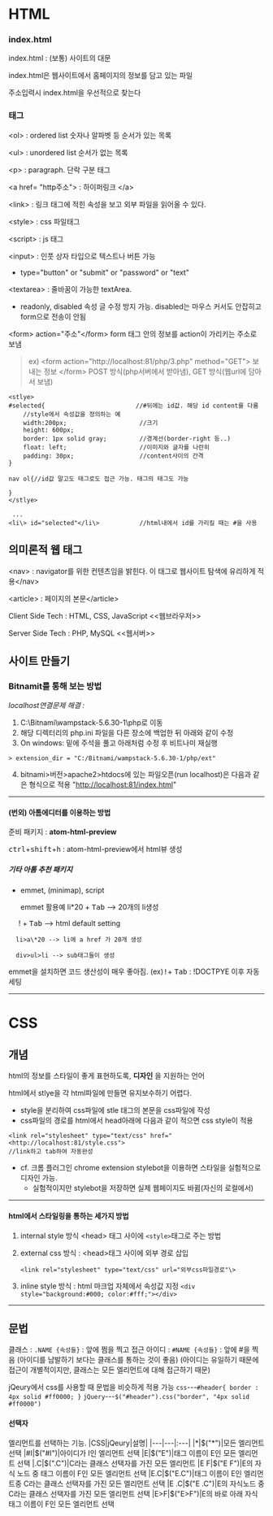 # HTML

### index.html

index.html : (보통) 사이트의 대문

index.html은 웹사이트에서 홈페이지의 정보를 담고 있는 파일

주소입력시 index.html을 우선적으로 찾는다

### 태그

\<ol\> : ordered list 숫자나 알파벳 등 순서가 있는 목록

\<ul\> : unordered list 순서가 없는 목록

\<p\> : paragraph. 단락 구분 태그

\<a href= "http주소"\> : 하이퍼링크 \</a\>

\<link\> : 링크 태그에 적힌 속성을 보고 외부 파일을 읽어올 수 있다.

\<style\> : css 파일태그

\<script\> : js 태그

\<input\> : 인풋 상자 타입으로 텍스트나 버튼 가능
- type="button" or "submit" or "password" or "text"

\<textarea\> : 줄바꿈이 가능한 textArea.
-  readonly, disabled 속성
 글 수정 방지 가능. disabled는 마우스 커서도 안잡히고 form으로 전송이 안됨

\<form\> action="주소"</form\>  form 태그 안의 정보를 action이 가리키는 주소로 보냄

> ex) \<form action="http://localhost:81/php/3.php" method="GET"\> 보내는 정보 </form\>
> POST 방식(php서버에서 받아냄), GET 방식(웹url에 담아서 보냄)

```
<stlye>
#selected{                         //#뒤에는 id값. 해당 id content를 다룸
    //style에서 속성값을 정의하는 예
    width:200px;                    //크기
    height: 600px;
    border: 1px solid gray;         //경계선(border-right 등..)
    float: left;                    //이미지와 글자를 나란히
    padding: 30px;                  //content사이의 간격
}

nav ol{//id값 말고도 태그로도 접근 가능. 태그의 태그도 가능

}
</stlye>

 ...
<li\> id="selected"</li\>           //html내에서 id를 가리킬 때는 #을 사용
```

## 의미론적 웹 태그

<nav\> : navigator를 위한 컨텐츠임을 밝힌다. 이 태그로 웹사이트 탐색에 유리하게 적용</nav\>

<article\> : 페이지의 본문</article\>

Client Side Tech : HTML, CSS, JavaScript <<웹브라우저>>

Server Side Tech : PHP, MySQL <<웹서버>>

## 사이트 만들기

### Bitnamit를 통해 보는 방법

_localhost연결문제 해결 :_

1. C:\Bitnami\wampstack-5.6.30-1\php로 이동
2. 해당 디렉터리의 php.ini 파일을 다른 장소에 백업한 뒤 아래와 같이 수정
3. On windows: 밑에 주석을 풀고 아래처럼 수정 후 비트나미 재실행

  ```
  > extension_dir = "C:/Bitnami/wampstack-5.6.30-1/php/ext"
  ```

4. bitnami>버전>apache2>htdocs에 있는 파일오픈(run localhost)은 다음과 같은 형식으로 적용 "<http://localhost:81/index.html>"

--------------------------------------------------------------------------------

#### (번외) 아톰에디터를 이용하는 방법

준비 패키지 : **atom-html-preview**

 <kbd>ctrl</kbd>+<kbd>shift</kbd>+<kbd>h</kbd> : atom-html-preview에서 html뷰 생성

  ##### 기타 아톰 추천 패키지

  - emmet, (minimap), script

      emmet 활용예 li\*20 + <kbd>Tab</kbd> --> 20개의 li생성

      \! + <kbd>Tab</kbd> --> html default setting

      li>a\*20 --> li에 a href 가 20개 생성

      div>ul>li --> sub태그들이 생성

  emmet을 설치하면 코드 생산성이 매우 좋아짐.   (ex)<kbd>!</kbd>+ <kbd>Tab</kbd> : !DOCTPYE 이후 자동 세팅


------

# CSS
## 개념
html의 정보를 스타일이 좋게 표현하도록, **디자인** 을 지원하는 언어

html에서 stlye을 각 html파일에 만들면 유지보수하기 어렵다.

- style을 분리하여 css파일에 stle 태그의 본문을 css파일에 작성
- css파일의 경로를 html에서 head아래에 다음과 같이 적으면 css style이 적용

```
<link rel="stylesheet" type="text/css" href="<http://localhost:81/style.css">
//link하고 tab하여 자동완성
```
- cf. 크롬 플러그인 chrome extension stylebot을 이용하면 스타일을 실험적으로 디자인 가능.
    - 실험적이지만 stylebot을 저장하면 실제 웹페이지도 바뀜(자신의 로컬에서)
----------
#### html에서 스타일링을 통하는 세가지 방법
1. internal style 방식 \<head\> 태그 사이에 `<style>`태그로 주는 방법

2. external css 방식 : \<head\>태그 사이에 외부 경로 삽입

    `<link rel="stylesheet" type="text/css" url="외부css파일경로"\>`

3. inline style 방식 : html 마크업 자체에서 속성값 지정
    `<div style="background:#000; color:#fff;"></div>`
-------
## 문법
클래스 :  `.NAME {속성들}` : 앞에 쩜을 찍고 접근
아이디 : `#NAME {속성들}` :  앞에 #을 찍음
(아이디를 남발하기 보다는 클래스를 통하는 것이 좋음)
(아이디는 유일하기 때문에 접근이 개별적이지만, 클래스는 모든 엘리먼트에 대해 접근하기 때문)

jQeury에서 css를 사용할 때 문법을 비슷하게 적용 가능
`css`---`#header{ border : 4px solid #ff0000; }`
`jQuery`---`$("#header").css("border", "4px solid #ff0000")`

#### 선택자
 엘리먼트를 선택하는 기능.
|CSS|jQeury|설명|
|---|---|:---|
|*|$("*")|모든 엘리먼트 선택
|#I|$("#I")|아이디가 I인 엘리먼트 선택
|E|$("E")|태그 이름이 E인 모든 엘리먼트 선택
|.C|$(".C")|C라는 클래스 선택자를 가진 모든 엘리먼트
|E F|$("E F")|E의 자식 노드 중 태그 이름이 F인 모든 엘리먼트 선택
|E.C|$("E.C")|태그 이름이 E인 엘리먼트중 C라는 클래스 선택자를 가진 모든 엘리먼트 선택
|E .C|$("E .C")|E의 자식노드 중 C라는 클래스 선택자를 가진 모든 엘리먼트 선택
|E>F|$("E>F")|E의 바로 아래 자식 태그 이름이 F인 모든 엘리먼트 선택
